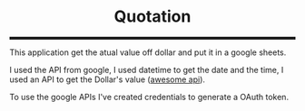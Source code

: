 <style>
    h1 {
        text-align:center;        
    }
    hr {
        border: 2px solid
    }
</style>
<h1>Quotation</h1>
<hr>
<p>This application get the atual value off dollar and put it in a 
google sheets.</p>
<p>I used the API from google, I used datetime to get the date and 
the time, I used an API to get the Dollar's value (<a 
href="https://economia.awesomeapi.com.br/last/USD">awesome api</a>).</p>
<p>To use the google APIs I've created credentials to generate a OAuth token.</p>
